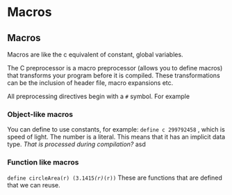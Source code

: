 # Macros

## Macros

Macros are like the c equivalent of constant, global variables.

The C preprocessor is a macro preprocessor \(allows you to define macros\) that transforms your program before it is compiled. These transformations can be the inclusion of header file, macro expansions etc.

All preprocessing directives begin with a `#` symbol. For example

### Object-like macros

You can define to use constants, for example: `define c 299792458` , which is speed of light. The number is a literal. This means that it has an implicit data type. _That is processed during compilation?_ asd

### Function like macros

`define circleArea(r) (3.1415`_`(r)`_`(r))` These are functions that are defined that we can reuse.

